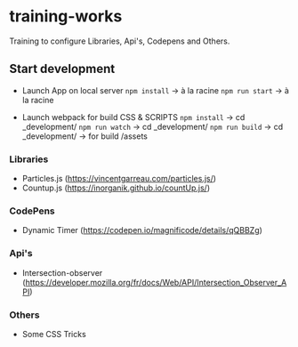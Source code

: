 # training-works
Training to configure Libraries, Api's, Codepens and Others.

## Start development

- Launch App on local server
`npm install` -> à la racine
`npm run start` -> à la racine

- Launch webpack for build CSS & SCRIPTS
`npm install` -> cd _development/
`npm run watch` -> cd _development/
`npm run build` -> cd _development/ -> for build /assets

### Libraries
- Particles.js (https://vincentgarreau.com/particles.js/)
- Countup.js (https://inorganik.github.io/countUp.js/)

### CodePens
- Dynamic Timer (https://codepen.io/magnificode/details/qQBBZg)

### Api's
- Intersection-observer (https://developer.mozilla.org/fr/docs/Web/API/Intersection_Observer_API)

### Others
- Some CSS Tricks